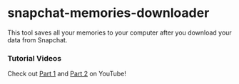 # snapchat-memories-downloader
This tool saves all your memories to your computer after you download your data from Snapchat.

### Tutorial Videos
Check out [Part 1](https://www.youtube.com/watch?v=NMZ-ClP3-ew) and [Part 2](https://www.youtube.com/watch?v=ZOiCIyJck_c) on YouTube!
